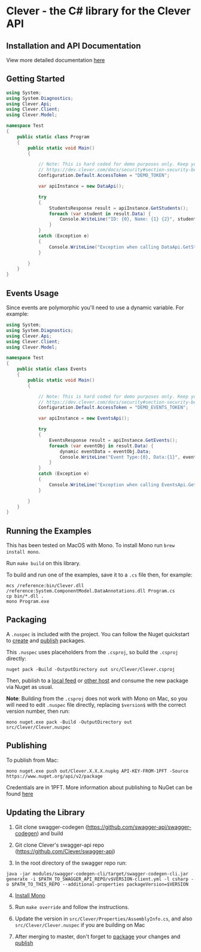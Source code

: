 # Clever - the C# library for the Clever API

## Installation and API Documentation
View more detailed documentation [here](docs/README.md)

<a name="getting-started"></a>
## Getting Started

```csharp
using System;
using System.Diagnostics;
using Clever.Api;
using Clever.Client;
using Clever.Model;

namespace Test
{
    public static class Program
    {
        public static void Main()
        {

            // Note: This is hard coded for demo purposes only. Keep your access tokens secret!
            // https://dev.clever.com/docs/security#section-security-best-practices
            Configuration.Default.AccessToken = "DEMO_TOKEN";

            var apiInstance = new DataApi();

            try
            {
                StudentsResponse result = apiInstance.GetStudents();
                foreach (var student in result.Data) {
                    Console.WriteLine("ID: {0}, Name: {1} {2}", student.Data.Id, student.Data.Name.First, student.Data.Name.Last);
                }
            }
            catch (Exception e)
            {
                Console.WriteLine("Exception when calling DataApi.GetStudents: " + e.Message );
            }

        }
    }
}
```

<a name="events-usage"></a>
## Events Usage
Since events are polymorphic you'll need to use a dynamic variable. For example:

```csharp
using System;
using System.Diagnostics;
using Clever.Api;
using Clever.Client;
using Clever.Model;

namespace Test
{
    public static class Events
    {
        public static void Main()
        {

            // Note: This is hard coded for demo purposes only. Keep your access tokens secret!
            // https://dev.clever.com/docs/security#section-security-best-practices
            Configuration.Default.AccessToken = "DEMO_EVENTS_TOKEN";

            var apiInstance = new EventsApi();

            try
            {
                EventsResponse result = apiInstance.GetEvents();
                foreach (var eventObj in result.Data) {
                    dynamic eventData = eventObj.Data;
                    Console.WriteLine("Event Type:{0}, Data:{1}", eventObj.Data.GetType(), eventData.Data.ToString());
                }
            }
            catch (Exception e)
            {
                Console.WriteLine("Exception when calling EventsApi.GetEvents: " + e.Message );
            }

        }
    }
}
```

<a name="running-examples"></a>
## Running the Examples
This has been tested on MacOS with Mono. To install Mono run `brew install mono`.

Run `make build` on this library.

To build and run one of the examples, save it to a `.cs` file then, for example:
```
mcs /reference:bin/Clever.dll /reference:System.ComponentModel.DataAnnotations.dll Program.cs
cp bin/*.dll .
mono Program.exe
```

<a name="packaging"></a>
## Packaging

A `.nuspec` is included with the project. You can follow the Nuget quickstart to [create](https://docs.microsoft.com/en-us/nuget/quickstart/create-and-publish-a-package#create-the-package) and [publish](https://docs.microsoft.com/en-us/nuget/quickstart/create-and-publish-a-package#publish-the-package) packages.

This `.nuspec` uses placeholders from the `.csproj`, so build the `.csproj` directly:

```
nuget pack -Build -OutputDirectory out src/Clever/Clever.csproj
```

Then, publish to a [local feed](https://docs.microsoft.com/en-us/nuget/hosting-packages/local-feeds) or [other host](https://docs.microsoft.com/en-us/nuget/hosting-packages/overview) and consume the new package via Nuget as usual.

**Note**: Building from the `.csproj` does not work with Mono on Mac, so you will need to edit `.nuspec` file directly, replacing `$version$` with the correct version number, then run:
```
mono nuget.exe pack -Build -OutputDirectory out src/Clever/Clever.nuspec
```

## Publishing
To publish from Mac:
```
mono nuget.exe push out/Clever.X.X.X.nupkg API-KEY-FROM-1PFT -Source https://www.nuget.org/api/v2/package
```
Credentials are in 1PFT. More information about publishing to NuGet can be found [here](https://docs.microsoft.com/en-us/nuget/create-packages/publish-a-package)


<a name="updating-library"></a>
## Updating the Library
1. Git clone swagger-codegen (https://github.com/swagger-api/swagger-codegen) and build

2. Git clone Clever's swagger-api repo (https://github.com/Clever/swagger-api)

3. In the root directory of the swagger repo run:
```
java -jar modules/swagger-codegen-cli/target/swagger-codegen-cli.jar generate -i $PATH_TO_SWAGGER_API_REPO/v$VERSION-client.yml -l csharp -o $PATH_TO_THIS_REPO --additional-properties packageVersion=$VERSION
```
4. [Install Mono](http://www.mono-project.com/docs/getting-started/install/)

5. Run `make override` and follow the instructions.

6. Update the version in `src/Clever/Properties/AssemblyInfo.cs`, and also `src/Clever/Clever.nuspec` if you are building on Mac

7. After merging to master, don't forget to [package](#packaging) your changes and [publish](#publish)
